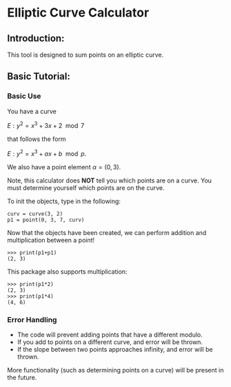 # Elliptic Curve Calculator
## Introduction:
This tool is designed to sum points on an elliptic curve.
## Basic Tutorial:
### Basic Use
You have a curve

$E: y^2 = x^3 + 3x + 2 \mod{7}$ 

that follows the form 

$E: y^2 = x^3 + ax + b \mod{p}$.

We also have a point element $\alpha = (0, 3)$. 


Note, this calculator does **NOT** tell you which points are on a curve. You must determine yourself which points are on the curve.

To init the objects, type in the following:
```
curv = curve(3, 2)
p1 = point(0, 3, 7, curv)
```

Now that the objects have been created, we can perform addition and multiplication between a point!

```
>>> print(p1+p1)
(2, 3)
```

This package also supports multiplication:
```
>>> print(p1*2)
(2, 3)
>>> print(p1*4) 
(4, 6)
```

### Error Handling
- The code will prevent adding points that have a different modulo.
- If you add to points on a different curve, and error will be thrown.
- If the slope between two points approaches infinity, and error will be thrown.

More functionality (such as determining points on a curve) will be present in the future.
